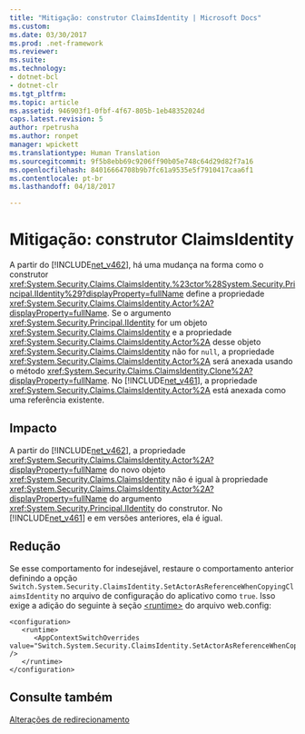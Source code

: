 ```yaml
---
title: "Mitigação: construtor ClaimsIdentity | Microsoft Docs"
ms.custom: 
ms.date: 03/30/2017
ms.prod: .net-framework
ms.reviewer: 
ms.suite: 
ms.technology:
- dotnet-bcl
- dotnet-clr
ms.tgt_pltfrm: 
ms.topic: article
ms.assetid: 946903f1-0fbf-4f67-805b-1eb48352024d
caps.latest.revision: 5
author: rpetrusha
ms.author: ronpet
manager: wpickett
ms.translationtype: Human Translation
ms.sourcegitcommit: 9f5b8ebb69c9206ff90b05e748c64d29d82f7a16
ms.openlocfilehash: 84016664708b9b7fc61a9535e5f7910417caa6f1
ms.contentlocale: pt-br
ms.lasthandoff: 04/18/2017

---
```

# <a name="mitigation-claimsidentity-constructor"></a>Mitigação: construtor ClaimsIdentity
A partir do [!INCLUDE[net_v462](../../../includes/net-v462-md.md)], há uma mudança na forma como o construtor <xref:System.Security.Claims.ClaimsIdentity.%23ctor%28System.Security.Principal.IIdentity%29?displayProperty=fullName> define a propriedade <xref:System.Security.Claims.ClaimsIdentity.Actor%2A?displayProperty=fullName>. Se o argumento <xref:System.Security.Principal.IIdentity> for um objeto <xref:System.Security.Claims.ClaimsIdentity> e a propriedade <xref:System.Security.Claims.ClaimsIdentity.Actor%2A> desse objeto <xref:System.Security.Claims.ClaimsIdentity> não for `null`, a propriedade <xref:System.Security.Claims.ClaimsIdentity.Actor%2A> será anexada usando o método <xref:System.Security.Claims.ClaimsIdentity.Clone%2A?displayProperty=fullName>. No [!INCLUDE[net_v461](../../../includes/net-v461-md.md)], a propriedade <xref:System.Security.Claims.ClaimsIdentity.Actor%2A> está anexada como uma referência existente.  
  
## <a name="impact"></a>Impacto  
 A partir do [!INCLUDE[net_v462](../../../includes/net-v462-md.md)], a propriedade <xref:System.Security.Claims.ClaimsIdentity.Actor%2A?displayProperty=fullName> do novo objeto <xref:System.Security.Claims.ClaimsIdentity> não é igual à propriedade <xref:System.Security.Claims.ClaimsIdentity.Actor%2A?displayProperty=fullName> do argumento <xref:System.Security.Principal.IIdentity> do construtor. No [!INCLUDE[net_v461](../../../includes/net-v461-md.md)] e em versões anteriores, ela é igual.  
  
## <a name="mitigation"></a>Redução  
 Se esse comportamento for indesejável, restaure o comportamento anterior definindo a opção `Switch.System.Security.ClaimsIdentity.SetActorAsReferenceWhenCopyingClaimsIdentity` no arquivo de configuração do aplicativo como `true`. Isso exige a adição do seguinte à seção [\<runtime>](../../../docs/framework/configure-apps/file-schema/runtime/runtime-element.md) do arquivo web.config:  
  
```  
<configuration>  
   <runtime>  
      <AppContextSwitchOverrides value="Switch.System.Security.ClaimsIdentity.SetActorAsReferenceWhenCopyingClaimsIdentity=true" />  
   </runtime>  
</configuration>  
```  
  
## <a name="see-also"></a>Consulte também  
 [Alterações de redirecionamento](../../../docs/framework/migration-guide/retargeting-changes-in-the-net-framework-4-6.md)

